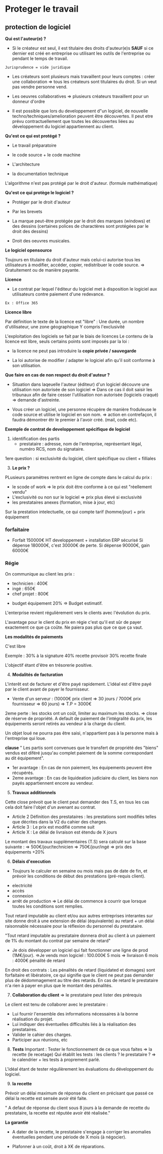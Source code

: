 # Proteger le travail

## protection de logiciel

__Qui est l'auteur(e) ?__

* Si le créateur est seul, il est titulaire des droits d'auteur(e)s __SAUF__ si ce dernier est créé en entreprise ou utilisant les outils de l'entreprise ou pendant le temps de travail.

```
Jurisprudence = vide juridique
```

* Les créateurs sont plusieurs mais travaillent pour leurs comptes : créer une collaboration => tous les créateurs sont titulaires du droit. Si un veut pas vendre personne vend.

* Les oeuvres collaboratives => plusieurs créateurs travaillent pour un donneur d'ordre

* Il est possible que lors du developpement d"un logiciel, de nouvelle techno/techniques/amelioration peuvent être découvertes. Il peut etre prévu contractuellement que toutes les découvertes liées au développement du logiciel appartiennent au client.

__Qu'est ce qui est protégé ?__

* Le travail préparatoire

* le code source + le code machine

* L'architecture 

* la documentation technique

L'algorithme n'est pas protégé par le droit d'auteur. (formule mathématique)

__Qu'est ce qui protège le logiciel ?__

* Protéger par le droit d'auteur

* Par les brevets

* La marque peut-être protégée par le droit des marques (windows) et des dessins (certaines polices de charactères sont protégées par le droit des dessins)

* Droit des oeuvres musicales.


__Le logiciel opensource__

Toujours en titulaire du droit d'auteur mais celui-ci autorise tous les utilisateurs à modifier, accéder, copier, redistribuer le code source. => Gratuitement ou de manière payante.

__Licence__

* Le contrat par lequel l'éditeur du logiciel met à disposition le logiciel aux utilisateurs contre paiement d'une redevance. 
```
Ex : Office 365
```

__Licence libre__

Par définition le texte de la licence est "libre" : Une durée, un nombre d'utilisateur, une zone géographique
Y compris l'exclusivité

L'exploitation des logiciels se fait par le biais de licences
Le contenu de la licence est libre, seuls certains points sont imposés par la loi :

* la licence ne peut pas introduire la __copie privée / sauvegarde__

* La loi autorise de modifier / adapter le logiciel afin qu'il soit conforme à son utilisation.

__Que faire en cas de non respect du droit d'auteur ?__

* Situation dans laqeuelle l'auteur (éditeur) d'un logiciel découvre une utilisation non autorisée de son logiciel => Dans ce cas il doit saisir les tribunaux afin de faire cesser l'utilisation non autorisée (logiciels craqué) => demande d'astreinte.

* Vous créer un logiciel, une personne récupère de manière froduleuse le code source et utilise le logiciel en son nom. => action en contrefaçon, il faudra démontrer êtr le premier à l'avoir créé. (mail, code etc).


__Exemple de contrat de developpement spécifique de logiciel__


1) identification des partis
    - prestataire : adresse, nom de l'entreprise, représentant légal, numéro RCS, nom du signataire.

1ere question : si exclusivité du logiciel, client spécifique ou client + filliales



3) __Le prix ?__

PLusieurs paramètres rentrent en ligne de compte dans le calcul du prix :
* le scode of work => le prix doit être conforme à ce qui est "réellement vendu"
* L'exclusivité ou non sur le logiciel => prix plus élevé si exclusivité
* les prestataires anexes (formation, mise à jour, etc)

Sur la prestation intelectuelle, ce qui compte tarif (homme/jour) + prix équipement

### forfaitaire
* Forfait 150000€ HT developpement + installation ERP sécurisé
Si dépense 180000€, c'est 30000€ de perte.
Si dépense 90000€, gain 60000€

### Régie
On communique au client les prix : 
- technicien : 400€
- ingé : 650€
- chef projet : 800€

+ budget équipement 20% => Budget estimatif.

L'enterprise revient régulièrement vers le clients avec l'évolution du prix.


L'avantage pour le client du prix en régie c'est qu'il est sûr de payer exactement ce que ça coûte. Ne paiera pas plus que ce que ça vaut.

__Les modalités de paiements__

C'est libre

Exemple : 
30% à la signature
40% recette provisoir
30% recette finale

L'objectif étant d'être en trésorerie positive.


4) __Modalités de facturation__

L'interêt est de facturer et d'être payé rapidement. L'idéal est d'être payé par le client avant de payer le fournisseur.

* Vente d'un serveur : (10000€ prix client => 30 jours / 7000€ prix fournisseur => 60 jours) => T.P = 3000€

2eme perte : les stocks ont un coût, limiter au maximum les stocks. => close de réserve de propriété. A default de paiement de l'intégralité du prix, les équipements seront retirés au vendeur à la charge du client.


Un objet loué ne pourra pas être saisi, n'appartient pas à la personne mais à l'entreprise qui loue.


__clause__
" Les partis sont convenues que le transfert de propriété des "biens" vendus est diféré jusqu'au complet paiement de la somme correspondant au dit équipement".
- 1er avantage : En cas de non paiement, les équipements peuvent être récupérés.
- 2eme avantage : En cas de liquideation judiciaire du client, les biens non payés appartiennent encore au vendeur.


5) __Travaux additionnels__

Cette close prévoit que le client peut demander des T.S, en tous les cas cela doit faire l'objet d'un avenant au contrat.
- Article 2 Définition des prestataires : les prestations sont modifiés telles que décrites dans la V2 du cahier des charges.
- Article 3 : Le prix est modifié comme suit
- Article X : Le délai de livraison est étendu de X jours

Le montant des travaux supplémentaires (T.S) sera calculé sur la base suivante : 
=> 500€/jour/technicien
=> 750€/jour/ingé
=> prix des équipements +20%

6) __Délais d'execution__

* Toujours le calculer en semaine ou mois mais pas de date de fin, et prévoir les conditions de début des prestations (pré-requis client).
- electricité
- accès
- connexion
- arrêt de production
=> Le délai de commence à courrir que lorsque toutes les conditions sont remplies.

Tout retard imputable au client et/ou aux autres entreprises interantes sur site donne droit à une extension de délai (équivalente) au retard + un délai raisonnable nécessaire pour la réflexion du personnel du prestataire.

"Tout retard imputable au prestataire donnera droit au client à un paiement de 1% du montant du contrat par semaine de retard"

- Je dois développer un logiciel qui fait fonctionner une ligne de prod (1M€/jour). =>Je vends mon logiciel : 100.000€
    5 mois => livraison 6 mois : 4000€ pénalité de retard

En droit des contrats : Les pénalités de retard (liquidated et domages) sont forfaitaire et libératoire, ce qui signifie que le client ne peut pas demander plus de dédommagement au titre des retards. En cas de retard le prestataire n'a rien à payer en plus que le montant des pénalités.

7) __Collaboration du client__  => le prestataire peut lister des prérequis

Le client est tenu de collaborer avec le prestataire : 
- Lui fournir l'ensemble des informations nécessaires à la bonne réalisation du projet.
- Lui indiquer des éventuelles difficultés liés à la réalisation des prestataires.
- Valider le cahier des charges.
- Participer aux réunions, etc

8) __Tests__
Important : Tester le fonctionnement de ce que vous faites => la recette (le recetage)
Qui établit les tests : les clients ? le prestataire ? => le calendrier + les tests à proprement parlé.

L'idéal étant de tester régulièrement les évaluations du développement du logiciel.

9) __la recette__

Prévoir un délai maximum de réponse du client en précisant que passé ce délai la recette est sensée avoir été faite.

" A defaut de réponse du client sous 8 jours à la demande de recette du prestataire, la recette est réputée avoir été réalisée."

__La garantie__

- A dater de la recette, le prestataire s'engage à corriger les anomalies éventuelles pendant une période de X mois (à négocier).

- Plafonner à un coût, droit à X€ de réparations.

